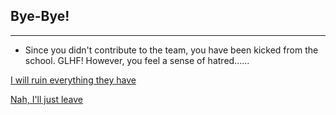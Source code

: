 ## Bye-Bye!

---

* Since you didn't contribute to the team, you have been kicked from the school. GLHF!
However, you feel a sense of hatred......

[I will ruin everything they have](got-caught.md)

[Nah, I'll just leave](../../outside-school/)